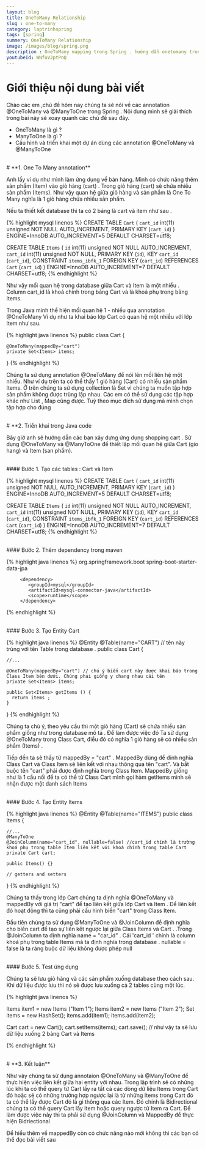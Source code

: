 ```yaml
---
layout: blog
title: OneToMany Relationship
slug : one-to-many
category: laptrinhspring
tags: [spring]
summery: OneToMany Relationship
image: /images/blog/spring.png
description : OneToMany mapping trong Spring . hướng dẫn onetomany trong spring data jpa, ví dụ onetomany  trong spring data jpa
youtubeId: WNfuVJptPnQ
---
```


# **Giới thiệu nội dung bài viết**

Chào các em ,chủ đề hôm nay chúng ta sẽ nói về các annotation @OneToMany và @ManyToOne trong Spring  .
Nội dung mình sẽ giải thích trong bài này sẽ xoay quanh các chủ đề sau đây.

- OneToMany là gì  ?
- ManyToOne là gì ?
- Cấu hình và triển khai một dự án dùng các annotation @OneToMany và @ManyToOne

<br>
# **1. One To Many annotation**

Anh lấy ví dụ như mình làm ứng dụng về bán hàng. Mình có chức năng thêm sản phẩm (Item)  vào  giỏ hàng (cart) .
Trong giỏ hàng (cart) sẽ chứa nhiều sản phẩm (Items). Như vậy quan hệ giữa giỏ hàng và sản phẩm  là One To Many nghĩa là 1 giỏ hàng chứa nhiều sản  phẩm.

Nếu ta thiết kết database thì ta có 2 bảng là cart và item như sau .

{% highlight mysql  linenos %}
CREATE TABLE `Cart` (
  `cart_id` int(11) unsigned NOT NULL AUTO_INCREMENT,
  PRIMARY KEY (`cart_id`)
) ENGINE=InnoDB AUTO_INCREMENT=5 DEFAULT CHARSET=utf8;

CREATE TABLE `Items` (
  `id` int(11) unsigned NOT NULL AUTO_INCREMENT,
  `cart_id` int(11) unsigned NOT NULL,
  PRIMARY KEY (`id`),
  KEY `cart_id` (`cart_id`),
  CONSTRAINT `items_ibfk_1` FOREIGN KEY (`cart_id`) REFERENCES `Cart` (`cart_id`)
) ENGINE=InnoDB AUTO_INCREMENT=7 DEFAULT CHARSET=utf8;
{% endhighlight %}


Như vậy mối quan hệ trong database giữa Cart và Item là một nhiều . Column cart_id là khoá chính trong bảng Cart và là khoá phụ trong bảng Items.

Trong Java mình thể hiện mối quan hệ 1 - nhiều qua annotation @OneToMany Ví dụ như ta khai báo lớp Cart có quan hệ một nhiều với lớp Item như sau.

{% highlight java   linenos %}
public class Cart {

    @OneToMany(mappedBy="cart")
    private Set<Items> items;

}
{% endhighlight %}

Chúng ta sử dụng annotation @OneToMany để nói lên mối liên hệ một nhiều. Như ví dụ trên ta có thể thấy 1 giỏ hảng (Cart) có nhiều sản phẩm Items. Ở trên chúng ta sử dụng collection là Set vì chúng ta muốn tập hợp sản phẩm không được trùng lập nhau. Các em có thể sử dụng các tập hợp khác như List , Map cũng được. Tuỳ theo mục đích sử dụng mà mình chọn tập hợp cho đúng



<br>
# **2. Triển khai trong Java code

Bây giờ anh sẽ hướng dẫn các bạn xây dựng ứng dụng shopping cart . Sử dụng @OneToMany và @ManyToOne để thiết lập mối quan hệ giữa
Cart (gio hang) và Item (san phẩm).

<br>
#### Bước 1. Tạo các tables : Cart và Item

{% highlight mysql  linenos %}
CREATE TABLE `Cart` (
  `cart_id` int(11) unsigned NOT NULL AUTO_INCREMENT,
  PRIMARY KEY (`cart_id`)
) ENGINE=InnoDB AUTO_INCREMENT=5 DEFAULT CHARSET=utf8;

CREATE TABLE `Items` (
  `id` int(11) unsigned NOT NULL AUTO_INCREMENT,
  `cart_id` int(11) unsigned NOT NULL,
  PRIMARY KEY (`id`),
  KEY `cart_id` (`cart_id`),
  CONSTRAINT `items_ibfk_1` FOREIGN KEY (`cart_id`) REFERENCES `Cart` (`cart_id`)
) ENGINE=InnoDB AUTO_INCREMENT=7 DEFAULT CHARSET=utf8;
{% endhighlight %}

<br>
#### Bước 2. Thêm dependency trong maven

{% highlight java linenos %}
        <dependency>
            <groupId>org.springframework.boot</groupId>
            <artifactId>spring-boot-starter-data-jpa</artifactId>
        </dependency>

         <dependency>
            <groupId>mysql</groupId>
            <artifactId>mysql-connector-java</artifactId>
            <scope>runtime</scope>
         </dependency>

{% endhighlight %}

<br>
#### Bước 3. Tạo Entity Cart

{% highlight java   linenos %}
@Entity
@Table(name="CART") // tên này trùng với tên Table trong database .
public class Cart {

    //...

    @OneToMany(mappedBy="cart") // chú ý biến cart này được khai báo trong Class Item bên dưới. Chúng phải giống y chang nhau cái tên
    private Set<Items> items;

    public Set<Items> getItems () {
      return items ;
    }
}
{% endhighlight %}

Chúng ta chú ý, theo yêu cầu thì một giỏ hàng (Cart) sẽ chứa nhiều sản phẩm giống như trong database mô tả . Để làm được việc đó
Ta sử dụng @OneToMany trong Class Cart, điều đó có nghĩa 1 giỏ hàng sẽ có nhiều sản phẩm (Items) .

Tiếp đến ta sẽ thấy từ mappedBy = "cart" . MappedBy dùng để đinh nghĩa Class Cart và Class Item sẽ liên kết với nhau thông qua tên "cart".
Và bắt buộc tên "cart" phải được định nghĩa trong Class Item. MappedBy giống như là 1 cầu nối để ta có thể từ Class Cart mình gọi hàm getItems mình
sẽ nhận được một danh sách Items

<br>
#### Bước 4. Tạo Entity Items

{% highlight java   linenos %}
@Entity
@Table(name="ITEMS")
public class Items {

    //...
    @ManyToOne
    @JoinColumn(name="cart_id", nullable=false) //cart_id chính là trường khoá phụ trong table Item liên kết với khoá chính trong table Cart
    private Cart cart;

    public Items() {}

    // getters and setters
}
{% endhighlight %}

Chúng ta thấy trong lớp Cart chúng ta định nghĩa @OneToMany và mappedBy với  giá trị "cart" để tạo liên kết giữa lớp Cart và Item  . Để liên kết
đó hoạt động thì ta cũng phải cấu hình biến "cart" trong Class Item.

Đầu tiên chúng ta sử dụng  @ManyToOne và @JoinColumn để định nghĩa cho biến cart để tạo sự liên kết ngược lại  giữa Class Items và Cart  .
.Trong @JoinColumn ta định nghĩa name = "car_id" . Cái 'cart_id ' chính là  column khoá phụ trong table Items mà ta định nghĩa trong database . nullable = false là ta ràng buộc dữ liệu không được phép null

<br>
#### Bước 5. Test ứng dụng

Chúng ta sẽ lưu giỏ hàng và các sản phẩm xuống database theo cách sau. Khi dữ liệu được lưu thì nó sẽ được lưu xuống cả 2 tables cùng một lúc.


{% highlight java   linenos %}

 Items item1 = new Items ("Item 1");
 Items item2 = new Items ("Item 2");
 Set<Items> items = new HashSet<Items>();
 items.add(item1);
 items.add(item2);

 Cart cart = new Cart();
 cart.setItems(items);
 cart.save(); // như vậy ta sẽ lưu dữ liệu xuống 2 bảng Cart và Items


{% endhighlight %}

<br>
# **3. Kết luận**

Như vậy chúng ta sử dụng annotaion @OneToMany và @ManyToOne để thực hiện việc liên kết giữa hai entity với nhau. Trong lập trình sẽ có những lúc khi ta có thể query từ Cart lấy ra tất cả các dòng dữ liệu Items trong Cart đó hoặc sẽ có những trường hợp ngược lại là từ những Items trong Cart đó ta có thể lấy được Cart đó là gì thông qua các Item. Đó chính là Bidirectional chúng ta có thể query Cart lấy Item hoặc query ngược từ Item ra Cart. Để làm được việc này thì ta phải sử dụng @JoinColumn và MappedBy để thực hiện Bidriectional 


Để hiểu thêm về mappedBy còn có chức năng nào mới không thì các bạn có thể đọc bài viết sau
